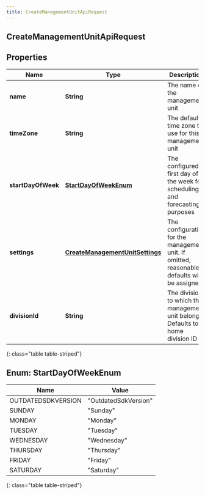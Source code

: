 ```yaml
---
title: CreateManagementUnitApiRequest
---
```

## CreateManagementUnitApiRequest


## Properties

| Name | Type | Description | Notes |
| ------------ | ------------- | ------------- | ------------- |
| **name** | **String** | The name of the management unit |  |
| **timeZone** | **String** | The default time zone to use for this management unit |  |
| **startDayOfWeek** | [**StartDayOfWeekEnum**](#StartDayOfWeekEnum) | The configured first day of the week for scheduling and forecasting purposes |  |
| **settings** | [**CreateManagementUnitSettings**](CreateManagementUnitSettings.html) | The configuration for the management unit.  If omitted, reasonable defaults will be assigned |  [optional] |
| **divisionId** | **String** | The division to which this management unit belongs.  Defaults to home division ID |  [optional] |
{: class="table table-striped"}


<a name="StartDayOfWeekEnum"></a>

## Enum: StartDayOfWeekEnum

| Name | Value |
| ---- | ----- |
| OUTDATEDSDKVERSION | &quot;OutdatedSdkVersion&quot; |
| SUNDAY | &quot;Sunday&quot; |
| MONDAY | &quot;Monday&quot; |
| TUESDAY | &quot;Tuesday&quot; |
| WEDNESDAY | &quot;Wednesday&quot; |
| THURSDAY | &quot;Thursday&quot; |
| FRIDAY | &quot;Friday&quot; |
| SATURDAY | &quot;Saturday&quot; |
{: class="table table-striped"}


